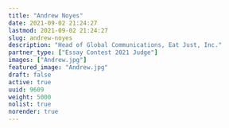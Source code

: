 ```yaml
---
title: "Andrew Noyes"
date: 2021-09-02 21:24:27
lastmod: 2021-09-02 21:24:27
slug: andrew-noyes
description: "Head of Global Communications, Eat Just, Inc."
partner_type: ["Essay Contest 2021 Judge"]
images: ["Andrew.jpg"]
featured_image: "Andrew.jpg"
draft: false
active: true
uuid: 9609
weight: 5000
nolist: true
norender: true
---
```

